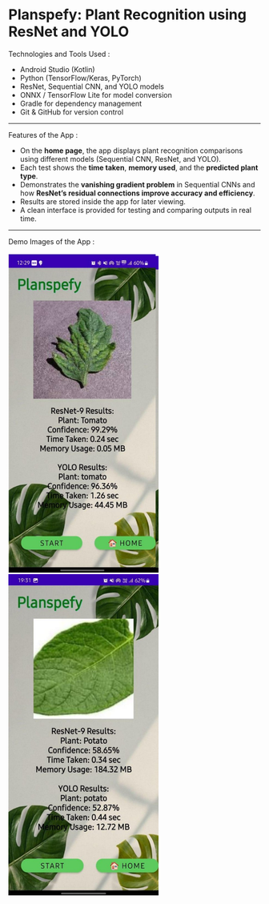  # Planspefy: Plant Recognition using ResNet and YOLO

Technologies and Tools Used :
- Android Studio (Kotlin)  
- Python (TensorFlow/Keras, PyTorch)  
- ResNet, Sequential CNN, and YOLO models  
- ONNX / TensorFlow Lite for model conversion  
- Gradle for dependency management  
- Git & GitHub for version control  
---
 Features of the App :

- On the **home page**, the app displays plant recognition comparisons using different models (Sequential CNN, ResNet, and YOLO).  
- Each test shows the **time taken**, **memory used**, and the **predicted plant type**.  
- Demonstrates the **vanishing gradient problem** in Sequential CNNs and how **ResNet’s residual connections improve accuracy and efficiency**.  
- Results are stored inside the app for later viewing.  
- A clean interface is provided for testing and comparing outputs in real time.  
---
 Demo Images of the App :

<p float="left">
  <img src="images/demo_1.jpg" alt="Home Screen" width="300"/>
  <img src="images/demo_2.jpg" alt="Result Screen" width="300"/>
</p>
